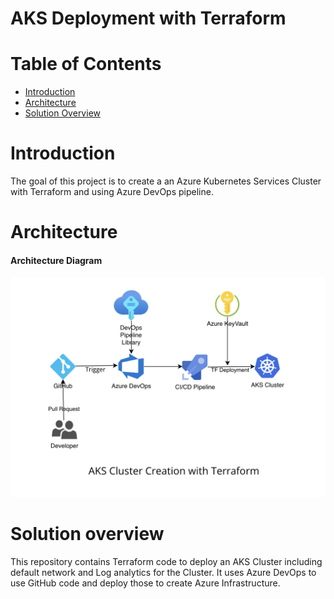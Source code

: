 # AKS Deployment with Terraform

# Table of Contents 
- [Introduction](#Introduction)
- [Architecture](#Architecture)
- [Solution Overview](#Solution-Overview)

# Introduction

The goal of this project is to create a an Azure Kubernetes Services Cluster with Terraform and using Azure DevOps pipeline. 

# Architecture

#### **Architecture Diagram**

![Architecture Diagram](readme-images/architecture_diagram.png)

# Solution overview

This repository contains Terraform code to deploy an AKS Cluster including default network and Log analytics for the Cluster. It uses Azure DevOps to use GitHub code and deploy those to create Azure Infrastructure.

